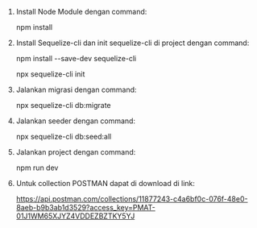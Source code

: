 1. Install Node Module dengan command:
   
	npm install
   
3. Install Sequelize-cli dan init sequelize-cli di project dengan command:
   
	npm install --save-dev sequelize-cli

	npx sequelize-cli init
  
4. Jalankan migrasi dengan command:

	npx sequelize-cli db:migrate

5. Jalankan seeder dengan command:
   
	npx sequelize-cli db:seed:all

6. Jalankan project dengan command:

	npm run dev
7. Untuk collection POSTMAN dapat di download di link:

	https://api.postman.com/collections/11877243-c4a6bf0c-076f-48e0-8aeb-b9b3ab1d3529?access_key=PMAT-01J1WM65XJYZ4VDDEZBZTKY5YJ
